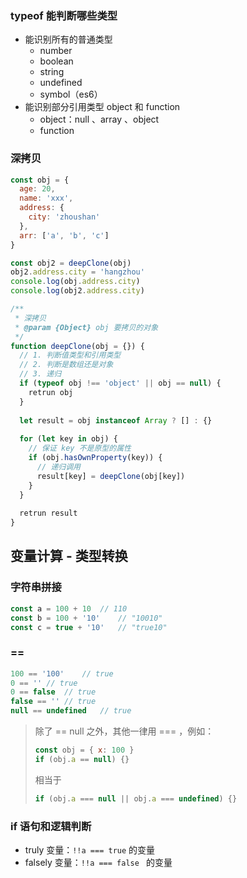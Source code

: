 ### typeof  能判断哪些类型

- 能识别所有的普通类型
  - number
  - boolean
  - string
  - undefined
  - symbol（es6）
- 能识别部分引用类型 object 和 function
  - object：null 、array 、object
  - function

### 深拷贝

```javascript
const obj = {
  age: 20,
  name: 'xxx',
  address: {
    city: 'zhoushan'
  },
  arr: ['a', 'b', 'c']
}

const obj2 = deepClone(obj)
obj2.address.city = 'hangzhou'
console.log(obj.address.city)
console.log(obj2.address.city)

/**
 * 深拷贝
 * @param {Object} obj 要拷贝的对象
 */
function deepClone(obj = {}) {
  // 1. 判断值类型和引用类型
  // 2. 判断是数组还是对象
  // 3. 递归
  if (typeof obj !== 'object' || obj == null) {
    retrun obj
  }
  
  let result = obj instanceof Array ? [] : {}
  
  for (let key in obj) {
    // 保证 key 不是原型的属性
    if (obj.hasOwnProperty(key)) {
      // 递归调用
      result[key] = deepClone(obj[key])
    }
  }
  
  retrun result
}
```

## 变量计算 - 类型转换

### 字符串拼接

```javascript
const a = 100 + 10	// 110
const b = 100 + '10'	// "10010"
const c = true + '10'	// "true10"
```

### ==

```javascript
100 == '100'	// true
0 == ''	// true
0 == false	// true
false == ''	// true
null == undefined	// true
```

> 除了 == null 之外，其他一律用 === ，例如：
>
> ```javascript
> const obj = { x: 100 }
> if (obj.a == null) {}
> ```
>
> 相当于
>
> ```javascript
> if (obj.a === null || obj.a === undefined) {}
> ```

### if 语句和逻辑判断

- truly 变量：`!!a === true` 的变量
- falsely 变量：`!!a === false ` 的变量



